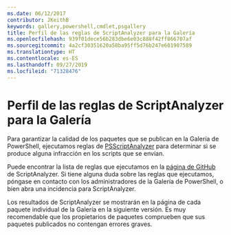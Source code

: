 ```yaml
---
ms.date: 06/12/2017
contributor: JKeithB
keywords: gallery,powershell,cmdlet,psgallery
title: Perfil de las reglas de ScriptAnalyzer para la Galería
ms.openlocfilehash: 939f01dece56b283dbe6e03c888f42ff866707af
ms.sourcegitcommit: 4a2cf30351620a58ba95ff5d76b247e601907589
ms.translationtype: HT
ms.contentlocale: es-ES
ms.lasthandoff: 09/27/2019
ms.locfileid: "71328476"
---
```

# <a name="scriptanalyzer-rule-profile-for-gallery"></a>Perfil de las reglas de ScriptAnalyzer para la Galería

Para garantizar la calidad de los paquetes que se publican en la Galería de PowerShell, ejecutamos reglas de [PSScriptAnalyzer](https://github.com/PowerShell/PSScriptAnalyzer) para determinar si se produce alguna infracción en los scripts que se envían.

Puede encontrar la lista de reglas que ejecutamos en la [página de GitHub](https://github.com/PowerShell/PSScriptAnalyzer/blob/development/Engine/Settings/PSGallery.psd1) de ScriptAnalyzer.
Si tiene alguna duda sobre las reglas que ejecutamos, póngase en contacto con los administradores de la Galería de PowerShell, o bien abra una incidencia para ScriptAnalyzer.

Los resultados de ScriptAnalyzer se mostrarán en la página de cada paquete individual de la Galería en la siguiente versión. Es muy recomendable que los propietarios de paquetes comprueben que sus paquetes publicados no contengan errores graves.
